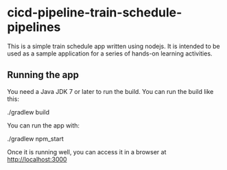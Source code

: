 # cicd-pipeline-train-schedule-pipelines

This is a simple train schedule app written using nodejs. It is intended to be used as a sample application for a series of hands-on learning activities.

## Running the app

You need a Java JDK 7 or later to run the build. You can run the build like this:

   ./gradlew build

You can run the app with:

   ./gradlew npm_start

Once it is running well, you can access it in a browser at [http://localhost:3000](http://localhost:3000)
